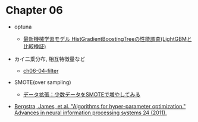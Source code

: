 # Chapter 06

- optuna
  - [最新機械学習モデル HistGradientBoostingTreeの性能調査(LightGBMと比較検証)](https://zenn.dev/r2en/articles/1f848b2b3f7fe4fca840)

- カイ二乗分布, 相互特徴量など
  - [ch06-04-filter](https://github.com/makinzm/kagglebook/blob/master/ch06/ch06-04-filter.py#L58-L63)

- SMOTE(over sampling)
  - [データ拡張：少数データをSMOTEで増やしてみる](https://qiita.com/ps010/items/38880fad0b8e71464a54)

- [Bergstra, James, et al. "Algorithms for hyper-parameter optimization." Advances in neural information processing systems 24 (2011).](https://proceedings.neurips.cc/paper/2011/hash/86e8f7ab32cfd12577bc2619bc635690-Abstract.html)
